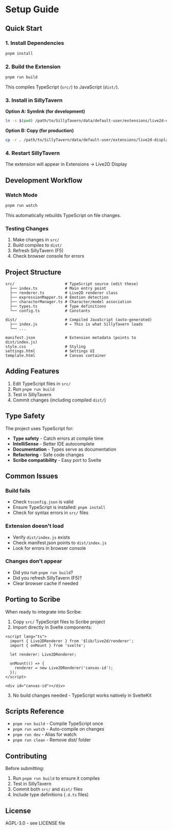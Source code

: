 # Setup Guide

## Quick Start

### 1. Install Dependencies

```bash
pnpm install
```

### 2. Build the Extension

```bash
pnpm run build
```

This compiles TypeScript (`src/`) to JavaScript (`dist/`).

### 3. Install in SillyTavern

**Option A: Symlink (for development)**
```bash
ln -s $(pwd) /path/to/SillyTavern/data/default-user/extensions/live2d-display-sillytavern
```

**Option B: Copy (for production)**
```bash
cp -r . /path/to/SillyTavern/data/default-user/extensions/live2d-display-sillytavern
```

### 4. Restart SillyTavern

The extension will appear in Extensions → Live2D Display

## Development Workflow

### Watch Mode

```bash
pnpm run watch
```

This automatically rebuilds TypeScript on file changes.

### Testing Changes

1. Make changes in `src/`
2. Build compiles to `dist/`
3. Refresh SillyTavern (F5)
4. Check browser console for errors

## Project Structure

```
src/                      # TypeScript source (edit these)
  ├── index.ts            # Main entry point
  ├── renderer.ts         # Live2D renderer class
  ├── expressionMapper.ts # Emotion detection
  ├── characterManager.ts # Character/model association
  ├── types.ts            # Type definitions
  └── config.ts           # Constants

dist/                     # Compiled JavaScript (auto-generated)
  ├── index.js            # ← This is what SillyTavern loads
  └── ...

manifest.json             # Extension metadata (points to dist/index.js)
style.css                 # Styling
settings.html             # Settings UI
template.html             # Canvas container
```

## Adding Features

1. Edit TypeScript files in `src/`
2. Run `pnpm run build`
3. Test in SillyTavern
4. Commit changes (including compiled `dist/`)

## Type Safety

The project uses TypeScript for:
- **Type safety** - Catch errors at compile time
- **IntelliSense** - Better IDE autocomplete
- **Documentation** - Types serve as documentation
- **Refactoring** - Safe code changes
- **Scribe compatibility** - Easy port to Svelte

## Common Issues

### Build fails
- Check `tsconfig.json` is valid
- Ensure TypeScript is installed: `pnpm install`
- Check for syntax errors in `src/` files

### Extension doesn't load
- Verify `dist/index.js` exists
- Check manifest.json points to `dist/index.js`
- Look for errors in browser console

### Changes don't appear
- Did you run `pnpm run build`?
- Did you refresh SillyTavern (F5)?
- Clear browser cache if needed

## Porting to Scribe

When ready to integrate into Scribe:

1. Copy `src/` TypeScript files to Scribe project
2. Import directly in Svelte components:

```svelte
<script lang="ts">
  import { Live2DRenderer } from '$lib/live2d/renderer';
  import { onMount } from 'svelte';

  let renderer: Live2DRenderer;

  onMount(() => {
    renderer = new Live2DRenderer('canvas-id');
  });
</script>

<div id="canvas-id"></div>
```

3. No build changes needed - TypeScript works natively in SvelteKit

## Scripts Reference

- `pnpm run build` - Compile TypeScript once
- `pnpm run watch` - Auto-compile on changes
- `pnpm run dev` - Alias for watch
- `pnpm run clean` - Remove dist/ folder

## Contributing

Before submitting:
1. Run `pnpm run build` to ensure it compiles
2. Test in SillyTavern
3. Commit both `src/` and `dist/` files
4. Include type definitions (`.d.ts` files)

## License

AGPL-3.0 - see LICENSE file
